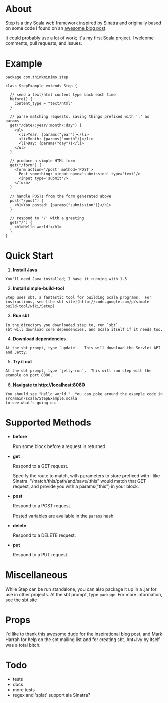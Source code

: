 About
=====

Step is a tiny Scala web framework inspired by [Sinatra](http://www.sinatrarb.com/) and originally based on some code I found on an [awesome blog post](http://www.riffraff.info/2009/4/11/step-a-scala-web-picoframework).

It could probably use a lot of work; it's my first Scala project. I welcome comments, pull requests, and issues.

Example
=======

    package com.thinkminimo.step

    class StepExample extends Step {

      // send a text/html content type back each time
      before() {
        content_type = "text/html"
      }

      // parse matching requests, saving things prefixed with ':' as params
      get("/date/:year/:month/:day") {
        <ul>
          <li>Year: {params("year")}</li>
          <li>Month: {params("month")}</li>
          <li>Day: {params("day")}</li>
        </ul>
      }

      // produce a simple HTML form
      get("/form") {
        <form action='/post' method='POST'>
          Post something: <input name='submission' type='text'/>
          <input type='submit'/>
        </form>
      }

      // handle POSTs from the form generated above
      post("/post") {
        <h1>You posted: {params("submission")}</h1>
      }

      // respond to '/' with a greeting
      get("/") {
        <h1>Hello world!</h1>
      }
    }


Quick Start
===========
1.   __Install Java__

    You'll need Java installed; I have it running with 1.5

2.   __Install simple-build-tool__

    Step uses sbt, a fantastic tool for building Scala programs.  For instructions, see [the sbt site](http://code.google.com/p/simple-build-tool/wiki/Setup)

3.   __Run sbt__

    In the directory you downloaded step to, run `sbt`.
    sbt will download core dependencies, and Scala itself if it needs too.

4.   __Download dependencies__

    At the sbt prompt, type `update`.  This will download the Servlet API and Jetty.

5.   __Try it out__

    At the sbt prompt, type `jetty-run`.  This will run step with the example on port 8080.

6.   __Navigate to http://localhost:8080__

    You should see "Hello world."  You can poke around the example code in src/main/scala/StepExample.scala
    to see what's going on.


Supported Methods
=================

*   __before__

    Run some block before a request is returned.

*   __get__

    Respond to a GET request.

    Specify the route to match, with parameters to store prefixed with : like Sinatra.
    "/match/this/path/and/save/:this" would match that GET request, and provide you with a
    params("this") in your block.

*   __post__

    Respond to a POST request.

    Posted variables are available in the `params` hash.

*   __delete__

    Respond to a DELETE request.

*   __put__

    Respond to a PUT request.


Miscellaneous
=============
While Step can be run standalone, you can also package it up in a .jar for use in other projects.  At the sbt prompt, type `package`.  For more information, see the [sbt site](http://code.google.com/p/simple-build-tool/)

Props
=====
I'd like to thank [this awesome dude](http://www.riffraff.info/) for the inspirational blog post, and Mark Harrah for help on the sbt mailing list and for creating sbt.  Ant+Ivy by itself was a total bitch.

Todo
====
* tests
* docs
* more tests
* regex and 'splat' support ala Sinatra?

